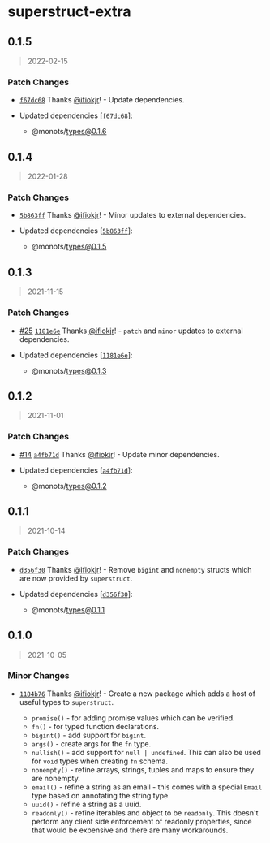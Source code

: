 # superstruct-extra

## 0.1.5

> 2022-02-15

### Patch Changes

- [`f67dc68`](https://github.com/monots/monots/commit/f67dc686da9adfecddfdf767563110c226ce2e66) Thanks [@ifiokjr](https://github.com/ifiokjr)! - Update dependencies.

- Updated dependencies [[`f67dc68`](https://github.com/monots/monots/commit/f67dc686da9adfecddfdf767563110c226ce2e66)]:
  - @monots/types@0.1.6

## 0.1.4

> 2022-01-28

### Patch Changes

- [`5b863ff`](https://github.com/monots/monots/commit/5b863ffd92c567314eac2e18a21e97b4bb1b17e3) Thanks [@ifiokjr](https://github.com/ifiokjr)! - Minor updates to external dependencies.

- Updated dependencies [[`5b863ff`](https://github.com/monots/monots/commit/5b863ffd92c567314eac2e18a21e97b4bb1b17e3)]:
  - @monots/types@0.1.5

## 0.1.3

> 2021-11-15

### Patch Changes

- [#25](https://github.com/monots/monots/pull/25) [`1181e6e`](https://github.com/monots/monots/commit/1181e6e867c50b3b912ac6fe5131ea60361e3ea5) Thanks [@ifiokjr](https://github.com/ifiokjr)! - `patch` and `minor` updates to external dependencies.

- Updated dependencies [[`1181e6e`](https://github.com/monots/monots/commit/1181e6e867c50b3b912ac6fe5131ea60361e3ea5)]:
  - @monots/types@0.1.3

## 0.1.2

> 2021-11-01

### Patch Changes

- [#14](https://github.com/monots/monots/pull/14) [`a4fb71d`](https://github.com/monots/monots/commit/a4fb71d409367c1c80df8e8a7ba5bbfbd0826418) Thanks [@ifiokjr](https://github.com/ifiokjr)! - Update minor dependencies.

- Updated dependencies [[`a4fb71d`](https://github.com/monots/monots/commit/a4fb71d409367c1c80df8e8a7ba5bbfbd0826418)]:
  - @monots/types@0.1.2

## 0.1.1

> 2021-10-14

### Patch Changes

- [`d356f30`](https://github.com/monots/monots/commit/d356f30bb990cbdfb5f84b39c85dbc4fe632ac60) Thanks [@ifiokjr](https://github.com/ifiokjr)! - Remove `bigint` and `nonempty` structs which are now provided by `superstruct`.

- Updated dependencies [[`d356f30`](https://github.com/monots/monots/commit/d356f30bb990cbdfb5f84b39c85dbc4fe632ac60)]:
  - @monots/types@0.1.1

## 0.1.0

> 2021-10-05

### Minor Changes

- [`1184b76`](https://github.com/monots/monots/commit/1184b76a9b45fe72126bc16f49f9997fca62b67b) Thanks [@ifiokjr](https://github.com/ifiokjr)! - Create a new package which adds a host of useful types to `superstruct`.

  - `promise()` - for adding promise values which can be verified.
  - `fn()` - for typed function declarations.
  - `bigint()` - add support for `bigint`.
  - `args()` - create args for the `fn` type.
  - `nullish()` - add support for `null | undefined`. This can also be used for `void` types when creating `fn` schema.
  - `nonempty()` - refine arrays, strings, tuples and maps to ensure they are nonempty.
  - `email()` - refine a string as an email - this comes with a special `Email` type based on annotating the string type.
  - `uuid()` - refine a string as a uuid.
  - `readonly()` - refine iterables and object to be `readonly`. This doesn't perform any client side enforcement of readonly properties, since that would be expensive and there are many workarounds.
